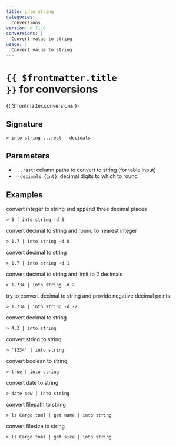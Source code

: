 ```yaml
---
title: into string
categories: |
  conversions
version: 0.71.0
conversions: |
  Convert value to string
usage: |
  Convert value to string
---
```


# <code>{{ $frontmatter.title }}</code> for conversions

<div class='command-title'>{{ $frontmatter.conversions }}</div>

## Signature

```> into string ...rest --decimals```

## Parameters

 -  `...rest`: column paths to convert to string (for table input)
 -  `--decimals {int}`: decimal digits to which to round

## Examples

convert integer to string and append three decimal places
```shell
> 5 | into string -d 3
```

convert decimal to string and round to nearest integer
```shell
> 1.7 | into string -d 0
```

convert decimal to string
```shell
> 1.7 | into string -d 1
```

convert decimal to string and limit to 2 decimals
```shell
> 1.734 | into string -d 2
```

try to convert decimal to string and provide negative decimal points
```shell
> 1.734 | into string -d -2
```

convert decimal to string
```shell
> 4.3 | into string
```

convert string to string
```shell
> '1234' | into string
```

convert boolean to string
```shell
> true | into string
```

convert date to string
```shell
> date now | into string
```

convert filepath to string
```shell
> ls Cargo.toml | get name | into string
```

convert filesize to string
```shell
> ls Cargo.toml | get size | into string
```
